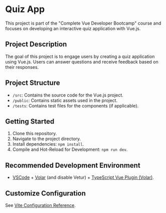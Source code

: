 # Quiz App

This project is part of the "Complete Vue Developer Bootcamp" course and focuses on developing an interactive quiz application with Vue.js.

## Project Description

The goal of this project is to engage users by creating a quiz application using Vue.js. Users can answer questions and receive feedback based on their responses.

## Project Structure

- `/src`: Contains the source code for the Vue.js project.
- `/public`: Contains static assets used in the project.
- `/tests`: Contains test files for the components (if applicable).

## Getting Started

1. Clone this repository.
2. Navigate to the project directory.
3. Install dependencies: `npm install`.
4. Compile and Hot-Reload for Development: `npm run dev`.

## Recommended Development Environment

- [VSCode](https://code.visualstudio.com/) + [Volar](https://marketplace.visualstudio.com/items?itemName=Vue.volar) (and disable Vetur) + [TypeScript Vue Plugin (Volar)](https://marketplace.visualstudio.com/items?itemName=Vue.vscode-typescript-vue-plugin).

## Customize Configuration

See [Vite Configuration Reference](https://vitejs.dev/config/).
